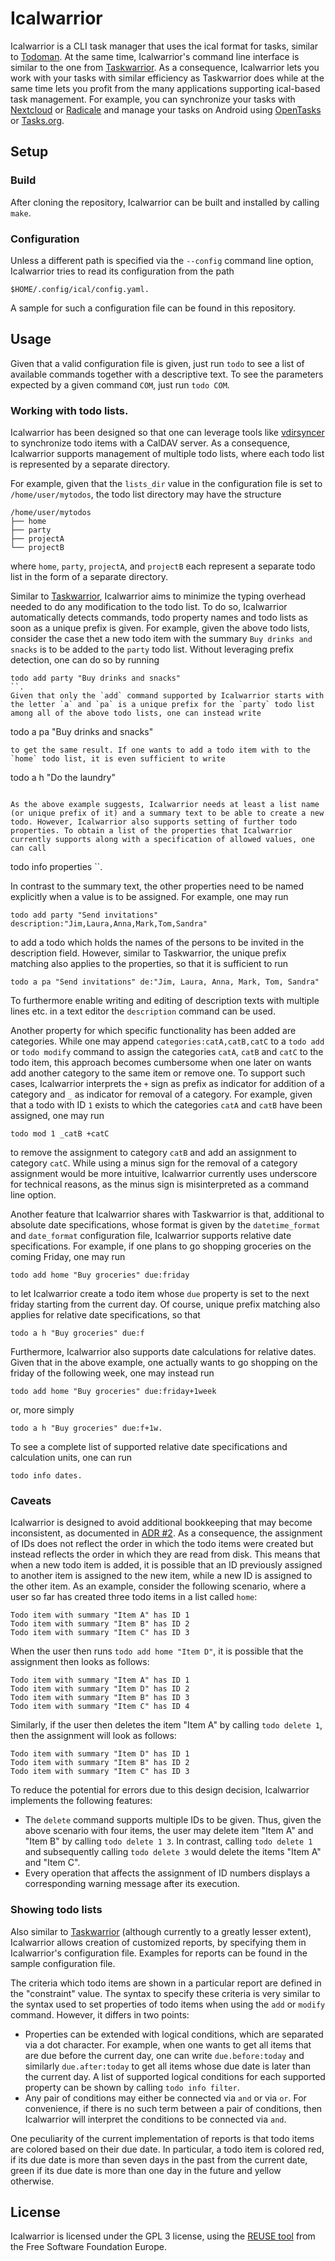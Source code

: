 <!--
SPDX-FileCopyrightText: 2022 Martin Byrenheid <martin@byrenheid.net>

SPDX-License-Identifier: GPL-3.0-or-later
-->

# Icalwarrior

Icalwarrior is a CLI task manager that uses the ical format for tasks, similar to [Todoman](https://github.com/pimutils/todoman). At the same time, Icalwarrior's command line interface is similar to the one from [Taskwarrior](https://taskwarrior.org/). As a consequence, Icalwarrior lets you work with your tasks with similar efficiency as Taskwarrior does while at the same time lets you profit from the many applications supporting ical-based task management. For example, you can synchronize your tasks with [Nextcloud](nextcloud.com) or [Radicale](https://radicale.org/) and manage your tasks on Android using [OpenTasks](https://opentasks.app/) or [Tasks.org](https://tasks.org/).

## Setup

### Build

After cloning the repository, Icalwarrior can be built and installed by calling `make`.

### Configuration

Unless a different path is specified via the `--config` command line option, Icalwarrior tries to read its configuration from the path
```
$HOME/.config/ical/config.yaml.
```
A sample for such a configuration file can be found in this repository.

## Usage

Given that a valid configuration file is given, just run `todo` to see a list of available commands together with a descriptive text.
To see the parameters expected by a given command `COM`, just run `todo COM`.

### Working with todo lists. 

Icalwarrior has been designed so that one can leverage tools like [vdirsyncer](https://github.com/pimutils/vdirsyncer) to synchronize todo items with a CalDAV server.
As a consequence, Icalwarrior supports management of multiple todo lists, where each todo list is represented by a separate directory. 

For example, given that the `lists_dir` value in the configuration file is set to `/home/user/mytodos`, the todo list directory may have the structure
```
/home/user/mytodos
├── home
├── party
├── projectA
└── projectB
```
where `home`, `party`, `projectA`, and `projectB` each represent a separate todo list in the form of a separate directory.

Similar to [Taskwarrior](https://taskwarrior.org/), Icalwarrior aims to minimize the typing overhead needed to do any modification to the todo list. To do so, Icalwarrior automatically detects commands, todo property names and todo lists as soon as a unique prefix is given.
For example, given the above todo lists, consider the case thet a new todo item with the summary `Buy drinks and snacks` is to be added to the `party` todo list. Without leveraging prefix detection, one can do so by running
```
todo add party "Buy drinks and snacks"
``.
Given that only the `add` command supported by Icalwarrior starts with the letter `a` and `pa` is a unique prefix for the `party` todo list among all of the above todo lists, one can instead write
```
todo a pa "Buy drinks and snacks"
```
to get the same result. If one wants to add a todo item with to the `home` todo list, it is even sufficient to write
```
todo a h "Do the laundry"
```

As the above example suggests, Icalwarrior needs at least a list name (or unique prefix of it) and a summary text to be able to create a new todo. However, Icalwarrior also supports setting of further todo properties. To obtain a list of the properties that Icalwarrior currently supports along with a specification of allowed values, one can call 
```
todo info properties
``.

In contrast to the summary text, the other properties need to be named explicitly when a value is to be assigned. For example, one may run
```
todo add party "Send invitations" description:"Jim,Laura,Anna,Mark,Tom,Sandra"
```
to add a todo which holds the names of the persons to be invited in the description field. However, similar to Taskwarrior, the unique prefix matching also applies to the properties, so that it is sufficient to run
```
todo a pa "Send invitations" de:"Jim, Laura, Anna, Mark, Tom, Sandra"
```

To furthermore enable writing and editing of description texts with multiple lines etc. in a text editor the `description` command can be used.

Another property for which specific functionality has been added are categories. While one may append `categories:catA,catB,catC` to a `todo add` or `todo modify` command to assign the categories `catA`, `catB` and `catC` to the todo item, this approach becomes cumbersome when one later on wants add another category to the same item or remove one. To support such cases, Icalwarrior interprets the `+` sign as prefix as indicator for addition of a category and `_` as indicator for removal of a category. For example, given that a todo with ID `1` exists to which the categories `catA` and `catB` have been assigned, one may run
```
todo mod 1 _catB +catC 
```
to remove the assignment to category `catB` and add an assignment to category `catC`. While using a minus sign for the removal of a category assignment would be more intuitive, Icalwarrior currently uses underscore for technical reasons, as the minus sign is misinterpreted as a command line option.

Another feature that Icalwarrior shares with Taskwarrior is that, additional to absolute date specifications, whose format is given by the `datetime_format` and `date_format` configuration file, Icalwarrior supports relative date specifications.
For example, if one plans to go shopping groceries on the coming Friday, one may run
```
todo add home "Buy groceries" due:friday
```
to let Icalwarrior create a todo item whose `due` property is set to the next friday starting from the current day.
Of course, unique prefix matching also applies for relative date specifications, so that
```
todo a h "Buy groceries" due:f
```

Furthermore, Icalwarrior also supports date calculations for relative dates. Given that in the above example, one actually wants to go shopping on the friday of the following week, one may instead run
```
todo add home "Buy groceries" due:friday+1week
```
or, more simply
```
todo a h "Buy groceries" due:f+1w.
```

To see a complete list of supported relative date specifications and calculation units, one can run
```
todo info dates.
```

### Caveats

Icalwarrior is designed to avoid additional bookkeeping that may become inconsistent, as documented in [ADR #2](doc/design/0002-enumerate-todo-items-anew-each-time-the-program-is-called.md). As a consequence, the assignment of IDs does not reflect the order in which the todo items were created but instead reflects the order in which they are read from disk. This means that when a new todo item is added, it is possible that an ID previously assigned to another item is assigned to the new item, while a new ID is assigned to the other item. As an example, consider the following scenario, where a user so far has created three todo items in a list called `home`:
```
Todo item with summary "Item A" has ID 1
Todo item with summary "Item B" has ID 2
Todo item with summary "Item C" has ID 3
```
When the user then runs `todo add home "Item D"`, it is possible that the assignment then looks as follows:
```
Todo item with summary "Item A" has ID 1
Todo item with summary "Item D" has ID 2
Todo item with summary "Item B" has ID 3
Todo item with summary "Item C" has ID 4
```

Similarly, if the user then deletes the item "Item A" by calling `todo delete 1`, then the assignment will look as follows:
```
Todo item with summary "Item D" has ID 1
Todo item with summary "Item B" has ID 2
Todo item with summary "Item C" has ID 3
```

To reduce the potential for errors due to this design decision, Icalwarrior implements the following features:
- The `delete` command supports multiple IDs to be given. Thus, given the above scenario with four items, the user may delete item "Item A" and "Item B" by calling `todo delete 1 3`. In contrast, calling `todo delete 1` and subsequently calling `todo delete 3` would delete the items "Item A" and "Item C".
- Every operation that affects the assignment of ID numbers displays a corresponding warning message after its execution.

### Showing todo lists

Also similar to [Taskwarrior](https://taskwarrior.org/) (although currently to a greatly lesser extent), Icalwarrior allows creation of customized reports, by specifying them in Icalwarrior's configuration file.
Examples for reports can be found in the sample configuration file.

The criteria which todo items are shown in a particular report are defined in the "constraint" value. The syntax to specify these criteria is very similar to the syntax used to set properties of todo items when using the `add` or `modify` command. However, it differs in two points:

- Properties can be extended with logical conditions, which are separated via a dot character. For example, when one wants to get all items that are due before the current day, one can write `due.before:today` and similarly `due.after:today` to get all items whose due date is later than the current day. A list of supported logical conditions for each supported property can be shown by calling `todo info filter`.
- Any pair of conditions may either be connected via `and` or via `or`. For convenience, if there is no such term between a pair of conditions, then Icalwarrior will interpret the conditions to be connected via `and`.

One peculiarity of the current implementation of reports is that todo items are colored based on their due date. In particular, a todo item is colored red, if its due date is more than seven days in the past from the current date, green if its due date is more than one day in the future and yellow otherwise.

## License

Icalwarrior is licensed under the GPL 3 license, using the [REUSE tool](https://reuse.software/) from the Free Software Foundation Europe.
